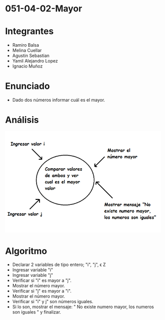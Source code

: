 # 051-04-02-Mayor

# Integrantes
* Ramiro Balsa
* Melina Cuellar
* Agustin Sebastian
* Yamil Alejandro Lopez
* Ignacio Muñoz

# Enunciado
* Dado dos números informar cuál es el mayor.

# Análisis

![Mayor](Mayor.png)







# Algoritmo
* Declarar 2 variables de tipo entero; "i", "j", ϵ Z
* Ingresar variable "i"
* Ingresar variable "j"
* Verificar si "i" es mayor a "j".
* Mostrar el número mayor.
* Verificar si "j" es mayor a "i". 
* Mostrar el número mayor.
* Verificar si "i" y j" son números iguales.
* Si lo son, mostrar el mensaje: " No existe numero mayor, los numeros son iguales " y finalizar.








